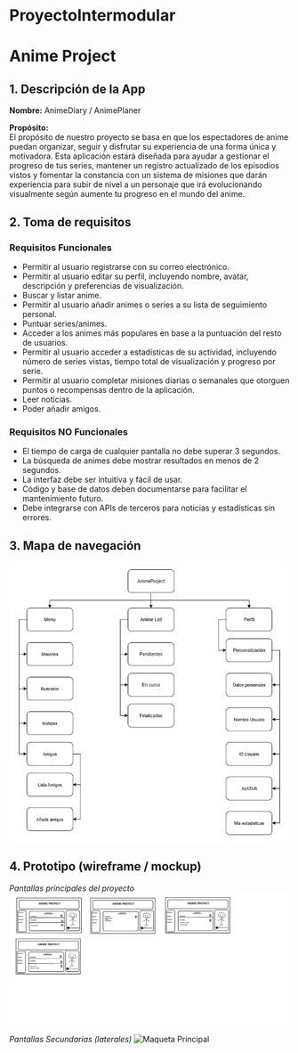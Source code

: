 # ProyectoIntermodular

# Anime Project

## 1. Descripción de la App

**Nombre:** AnimeDiary / AnimePlaner

**Propósito:**  
El propósito de nuestro proyecto se basa en que los espectadores de anime puedan organizar, seguir y disfrutar su experiencia de una forma única y motivadora. Esta aplicación estará diseñada para ayudar a gestionar el progreso de tus series, mantener un registro actualizado de los episodios vistos y fomentar la constancia con un sistema de misiones que darán experiencia para subir de nivel a un personaje que irá evolucionando visualmente según aumente tu progreso en el mundo del anime.

## 2. Toma de requisitos

### Requisitos Funcionales

- Permitir al usuario registrarse con su correo electrónico.  
- Permitir al usuario editar su perfil, incluyendo nombre, avatar, descripción y preferencias de visualización.  
- Buscar y listar anime.  
- Permitir al usuario añadir animes o series a su lista de seguimiento personal.  
- Puntuar series/animes.  
- Acceder a los animes más populares en base a la puntuación del resto de usuarios.  
- Permitir al usuario acceder a estadísticas de su actividad, incluyendo número de series vistas, tiempo total de visualización y progreso por serie.  
- Permitir al usuario completar misiones diarias o semanales que otorguen puntos o recompensas dentro de la aplicación.  
- Leer noticias.  
- Poder añadir amigos.


### Requisitos NO Funcionales

- El tiempo de carga de cualquier pantalla no debe superar 3 segundos.  
- La búsqueda de animes debe mostrar resultados en menos de 2 segundos.  
- La interfaz debe ser intuitiva y fácil de usar.  
- Código y base de datos deben documentarse para facilitar el mantenimiento futuro.  
- Debe integrarse con APIs de terceros para noticias y estadísticas sin errores.

## 3. Mapa de navegación

![Mapa de navegación](mapaNavegacion1.png)

## 4. Prototipo (wireframe / mockup)

*Pantallas principales del proyecto*
![Maqueta Principal](PantallaPrincipal.png)

*Pantallas Secundarias (laterales)*
![Maqueta Principal](maqueta.png)

